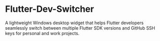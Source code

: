 # Flutter-Dev-Switcher
A lightweight Windows desktop widget that helps Flutter developers seamlessly switch between multiple Flutter SDK versions and GitHub SSH keys for personal and work projects.
